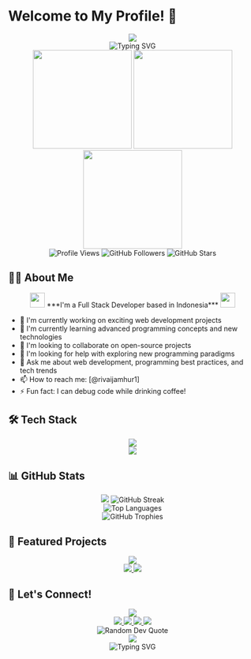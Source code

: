 # Welcome to My Profile! 🚀

<div align="center">
  <img src="https://capsule-render.vercel.app/api?type=waving&color=gradient&customColorList=12&height=200&section=header&text=Aamour&fontSize=80&animation=twinkling&desc=Full%20Stack%20Developer%20|%20Code%20Artist&descAlignY=50&descAlign=50" />
</div>

<div align="center">
  <img src="https://readme-typing-svg.herokuapp.com?font=Fira+Code&weight=500&size=40&pause=1000&color=00FF00&center=true&vCenter=true&width=600&height=100&lines=console.log(%22Hello%2C%20World!%22);while(true){code();}" alt="Typing SVG" />
</div>

<div align="center">
  <img src="https://media.giphy.com/media/3oKIPnAiaMCws8nOsE/giphy.gif" width="200" />
  <img src="https://media.giphy.com/media/IdyAQJVN2kVPNUrojM/giphy.gif" width="200" />
  <img src="https://media.giphy.com/media/eNAsjO55tPbgaor7ma/giphy.gif" width="200" />
</div>

<div align="center">
  <img src="https://komarev.com/ghpvc/?username=Aamour11&label=Profile%20views&color=00FF00&style=flat" alt="Profile Views" />
  <img src="https://img.shields.io/github/followers/Aamour11?label=Followers&style=social&color=00FF00" alt="GitHub Followers" />
  <img src="https://img.shields.io/github/stars/Aamour11?label=Stars&style=social&color=00FF00" alt="GitHub Stars" />
</div>

## 👨‍💻 About Me

<div align="center">
  <img src="https://media.giphy.com/media/iY8CRBdQXODJSCERIr/giphy.gif" width="30px">&nbsp;***I'm a Full Stack Developer based in Indonesia***&nbsp;<img src="https://media.giphy.com/media/iY8CRBdQXODJSCERIr/giphy.gif" width="30px">
</div>

- 🔭 I'm currently working on exciting web development projects
- 🌱 I'm currently learning advanced programming concepts and new technologies
- 👯 I'm looking to collaborate on open-source projects
- 🤔 I'm looking for help with exploring new programming paradigms
- 💬 Ask me about web development, programming best practices, and tech trends
- 📫 How to reach me: [@rivaijamhur1]
- ⚡ Fun fact: I can debug code while drinking coffee!

## 🛠️ Tech Stack

<div align="center">
  <img src="https://capsule-render.vercel.app/api?type=waving&color=gradient&customColorList=12&height=100&section=header&text=Tech%20Stack&fontSize=40&animation=twinkling" />
</div>

<div align="center">
  <img src="https://skillicons.dev/icons?i=js,py,html,css,laravel,ci,react,git,vscode,docker,mysql,postman&theme=dark" />
</div>

## 📊 GitHub Stats

<div align="center">
  <img src="https://github-readme-stats.vercel.app/api?username=Aamour11&show_icons=true&theme=matrix" />
  <img src="https://github-readme-streak-stats.herokuapp.com/?user=Aamour11&theme=matrix" alt="GitHub Streak" />
</div>

<div align="center">
  <img src="https://github-readme-stats.vercel.app/api/top-langs/?username=Aamour11&layout=compact&theme=matrix" alt="Top Languages" />
</div>

<div align="center">
  <img src="https://github-profile-trophy.vercel.app/?username=Aamour11&theme=matrix&no-frame=true&no-bg=true&margin-w=4" alt="GitHub Trophies" />
</div>

## 🌟 Featured Projects

<div align="center">
  <img src="https://capsule-render.vercel.app/api?type=waving&color=gradient&customColorList=12&height=100&section=header&text=Featured%20Projects&fontSize=40&animation=twinkling" />
</div>

<div align="center">
  <a href="https://github.com/Aamour11">
    <img src="https://github-readme-stats.vercel.app/api/pin/?username=Aamour11&repo=your-repo-name&theme=matrix" />
  </a>
  <a href="https://github.com/Aamour11">
    <img src="https://github-readme-stats.vercel.app/api/pin/?username=Aamour11&repo=your-repo-name&theme=matrix" />
  </a>
</div>

## 🤝 Let's Connect!

<div align="center">
  <img src="https://capsule-render.vercel.app/api?type=waving&color=gradient&customColorList=12&height=100&section=header&text=Connect%20With%20Me&fontSize=40&animation=twinkling" />
</div>

<div align="center">
  <a href="https://github.com/Aamour11">
    <img src="https://img.shields.io/badge/GitHub-000000?style=for-the-badge&logo=github&logoColor=00FF00" />
  </a>
  <a href="https://twitter.com/rivaijamhur1">
    <img src="https://img.shields.io/badge/Twitter-000000?style=for-the-badge&logo=twitter&logoColor=00FF00" />
  </a>
  <a href="https://www.linkedin.com/in/your-linkedin">
    <img src="https://img.shields.io/badge/LinkedIn-000000?style=for-the-badge&logo=linkedin&logoColor=00FF00" />
  </a>
  <a href="mailto:your-email@example.com">
    <img src="https://img.shields.io/badge/Gmail-000000?style=for-the-badge&logo=gmail&logoColor=00FF00" />
  </a>
</div>

<div align="center">
  <img src="https://quotes-github-readme.vercel.app/api?type=horizontal&theme=matrix" alt="Random Dev Quote">
</div>

<div align="center">
  <img src="https://capsule-render.vercel.app/api?type=waving&color=gradient&customColorList=12&height=100&section=footer&text=Thanks%20For%20Visiting!&fontSize=40&animation=twinkling" />
</div>

<div align="center">
  <img src="https://readme-typing-svg.herokuapp.com?font=Fira+Code&weight=500&size=30&pause=1000&color=00FF00&center=true&vCenter=true&width=600&height=50&lines=while(alive){code();sleep();}" alt="Typing SVG" />
</div>
